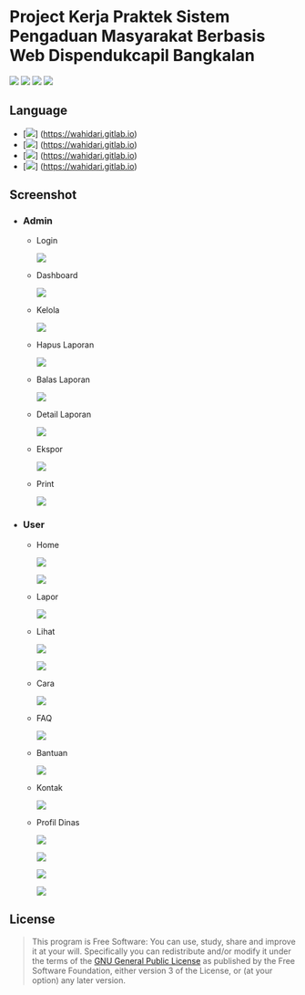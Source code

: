 # Project Kerja Praktek Sistem Pengaduan Masyarakat Berbasis Web Dispendukcapil Bangkalan

[![](https://gitlab.com/gitlab-org/gitlab-ee/badges/master/build.svg)](https://wahidari.gitlab.io)
[![](https://semaphoreci.com/api/v1/projects/2f1a5809-418b-4cc2-a1f4-819607579fe7/400484/shields_badge.svg)](https://wahidari.gitlab.io)
[![](https://img.shields.io/badge/docs-latest-brightgreen.svg?style=flat&maxAge=86400)](https://wahidari.gitlab.io)
[![](https://img.shields.io/badge/Find%20Me-%40wahidari-009688.svg?style=social)](https://wahidari.gitlab.io)

## Language

- [![](https://img.shields.io/badge/html-5-FF5722.svg)] (https://wahidari.gitlab.io) 
- [![](https://img.shields.io/badge/css-3-03A9F4.svg)] (https://wahidari.gitlab.io) 
- [![](https://img.shields.io/badge/php-7.1.8-673AB7.svg)] (https://wahidari.gitlab.io) 
- [![](https://img.shields.io/badge/mysql-5.0.12-yellow.svg)] (https://wahidari.gitlab.io) 

## Screenshot

- ### Admin

    - Login

        ![](./ss/admin/login.png)

    - Dashboard

        ![](./ss/admin/dashboard.png)
        
    - Kelola

        ![](./ss/admin/tables.png)
        
    - Hapus Laporan

        ![](./ss/admin/hapus-laporan.png)
        
    - Balas Laporan

        ![](./ss/admin/balas-laporan.png)
        
    - Detail Laporan

        ![](./ss/admin/detail-laporan.png)
        
    - Ekspor

        ![](./ss/admin/export.png)
        
    - Print

        ![](./ss/admin/export-print.png)
        
- ### User

    - Home

        ![](./ss/user/user-home-1.png)
        
        ![](./ss/user/user-home-2.png)
        
    - Lapor

        ![](./ss/user/user-lapor-1.png)
        
    - Lihat

        ![](./ss/user/user-lihat-1.png)

        ![](./ss/user/user-lihat-2.png)
        
    - Cara

        ![](./ss/user/user-cara.png)
        
    - FAQ

        ![](./ss/user/user-faq.png)
        
    - Bantuan

        ![](./ss/user/user-bantuan.png)
        
    - Kontak

        ![](./ss/user/user-kontak.png)
        
    - Profil Dinas

        ![](./ss/user/user-profildinas.png)
        
        ![](./ss/user/user-profildinas-motto.png)
        
        ![](./ss/user/user-profildinas-struktur.png)
        
        ![](./ss/user/user-profildinas-visi.png)
    
    
## License
> This program is Free Software: 
You can use, study, share and improve it at your will. 
Specifically you can redistribute and/or modify it under the terms of the [GNU General Public License](https://www.gnu.org/licenses/gpl.html) 
as published by the Free Software Foundation, either version 3 of the License, or (at your option) any later version.
